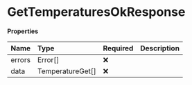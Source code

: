 # GetTemperaturesOkResponse

**Properties**

| Name   | Type             | Required | Description |
| :----- | :--------------- | :------- | :---------- |
| errors | Error[]          | ❌       |             |
| data   | TemperatureGet[] | ❌       |             |
